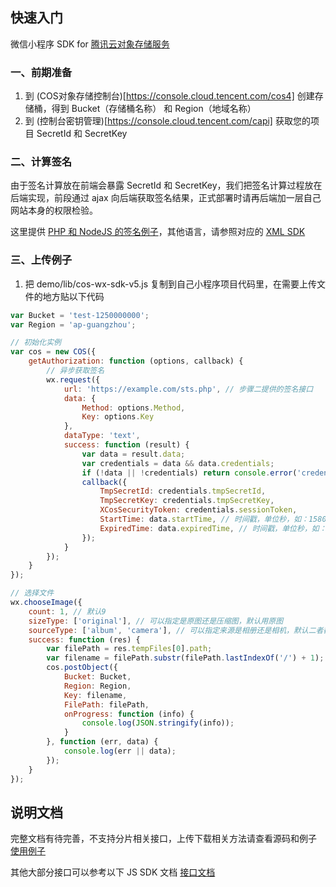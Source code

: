 ## 快速入门

微信小程序 SDK for [腾讯云对象存储服务](https://cloud.tencent.com/product/cos)

### 一、前期准备

1. 到 (COS对象存储控制台)[https://console.cloud.tencent.com/cos4] 创建存储桶，得到 Bucket（存储桶名称） 和 Region（地域名称）
2. 到 (控制台密钥管理)[https://console.cloud.tencent.com/capi] 获取您的项目 SecretId 和 SecretKey

### 二、计算签名

由于签名计算放在前端会暴露 SecretId 和 SecretKey，我们把签名计算过程放在后端实现，前段通过 ajax 向后端获取签名结果，正式部署时请再后端加一层自己网站本身的权限检验。

这里提供 [PHP 和 NodeJS 的签名例子](https://github.com/tencentyun/cos-js-sdk-v5/blob/master/server/)，其他语言，请参照对应的 [XML SDK](https://cloud.tencent.com/document/product/436/6474)

### 三、上传例子

1. 把 demo/lib/cos-wx-sdk-v5.js 复制到自己小程序项目代码里，在需要上传文件的地方贴以下代码

```javascript
var Bucket = 'test-1250000000';
var Region = 'ap-guangzhou';

// 初始化实例
var cos = new COS({
    getAuthorization: function (options, callback) {
        // 异步获取签名
        wx.request({
            url: 'https://example.com/sts.php', // 步骤二提供的签名接口
            data: {
                Method: options.Method,
                Key: options.Key
            },
            dataType: 'text',
            success: function (result) {
                var data = result.data;
                var credentials = data && data.credentials;
                if (!data || !credentials) return console.error('credentials invalid');
                callback({
                    TmpSecretId: credentials.tmpSecretId,
                    TmpSecretKey: credentials.tmpSecretKey,
                    XCosSecurityToken: credentials.sessionToken,
                    StartTime: data.startTime, // 时间戳，单位秒，如：1580000000，建议返回服务器时间作为签名的开始时间，避免用户浏览器本地时间偏差过大导致签名错误
                    ExpiredTime: data.expiredTime, // 时间戳，单位秒，如：1580000900
                });
            }
        });
    }
});

// 选择文件
wx.chooseImage({
    count: 1, // 默认9
    sizeType: ['original'], // 可以指定是原图还是压缩图，默认用原图
    sourceType: ['album', 'camera'], // 可以指定来源是相册还是相机，默认二者都有
    success: function (res) {
        var filePath = res.tempFiles[0].path;
        var filename = filePath.substr(filePath.lastIndexOf('/') + 1);
        cos.postObject({
            Bucket: Bucket,
            Region: Region,
            Key: filename,
            FilePath: filePath,
            onProgress: function (info) {
                console.log(JSON.stringify(info));
            }
        }, function (err, data) {
            console.log(err || data);
        });
    }
});
```

## 说明文档

完整文档有待完善，不支持分片相关接口，上传下载相关方法请查看源码和例子 [使用例子](demo/demo-sdk.js)

其他大部分接口可以参考以下 JS SDK 文档 [接口文档](https://cloud.tencent.com/document/product/436/12260)
